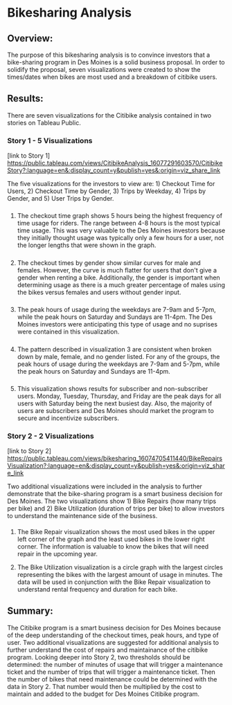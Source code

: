 # Bikesharing Analysis

## Overview:
The purpose of this bikesharing analysis is to convince investors that a bike-sharing program in Des Moines is a solid business proposal. In order to solidify the proposal, seven visualizations were created to show the times/dates when bikes are most used and a breakdown of citibike users.

## Results:

There are seven visualizations for the Citibike analysis contained in two stories on Tableau Public. 

### Story 1 - 5 Visualizations

[link to Story 1] https://public.tableau.com/views/CitibikeAnalysis_16077291603570/CitibikeStory?:language=en&:display_count=y&publish=yes&:origin=viz_share_link

The five visualizations for the investors to view are: 1) Checkout Time for Users, 2) Checkout Time by Gender, 3) Trips by Weekday, 4) Trips by Gender, and 5) User Trips by Gender.

#### 
##### 
1. The checkout time graph shows 5 hours being the highest frequency of time usage for riders. The range between 4-8 hours is the most typical time usage. This was very valuable to the Des Moines investors because they initially thought usage was typically only a few hours for a user, not the longer lengths that were shown in the graph.

#####
2. The checkout times by gender show similar curves for male and females. However, the curve is much flatter for users that don't give a gender when renting a bike. Additionally, the gender is important when determining usage as there is a much greater percentage of males using the bikes versus females and users without gender input.

#####
3. The peak hours of usage during the weekdays are 7-9am and 5-7pm, while the peak hours on Saturday and Sundays are 11-4pm. The Des Moines investors were anticipating this type of usage and no suprises were contained in this visualization. 

#####
4. The pattern described in visualization 3 are consistent when broken down by male, female, and no gender listed. For any of the groups, the peak hours of usage during the weekdays are 7-9am and 5-7pm, while the peak hours on Saturday and Sundays are 11-4pm.

#####
5. This visualization shows results for subscriber and non-subscriber users. Monday, Tuesday, Thursday, and Friday are the peak days for all users with Saturday being the next busiest day. Also, the majority of users are subscribers and Des Moines should market the program to secure and incentivize subscribers.

### Story 2 - 2 Visualizations

[link to Story 2] https://public.tableau.com/views/bikesharing_16074705411440/BikeRepairsVisualization?:language=en&:display_count=y&publish=yes&:origin=viz_share_link

Two additional visualizations were included in the analysis to further demonstrate that the bike-sharing program is a smart business decision for Des Moines. The two visualizations show 1) Bike Repairs (how many trips per bike) and 2) Bike Utilization (duration of trips per bike) to allow investors to understand the maintenance side of the business.

####
1. The Bike Repair visualization shows the most used bikes in the upper left corner of the graph and the least used bikes in the lower right corner. The information is valuable to know the bikes that will need repair in the upcoming year.

2. The Bike Utilization visualization is a circle graph with the largest circles representing the bikes with the largest amount of usage in minutes. The data will be used in conjunction with the Bike Repair visualization to understand rental frequency and duration for each bike. 

## Summary:

The Citibike program is a smart business decision for Des Moines because of the deep understanding of the checkout times, peak hours, and type of user. Two additional visualizations are suggested for additional analysis to further understand the cost of repairs and maintainance of the citibike program. Looking deeper into Story 2, two thresholds should be determined: the number of minutes of usage that will trigger a maintenance ticket and the number of trips that will trigger a maintenance ticket. Then the number of bikes that need maintenance could be determined with the data in Story 2. That number would then be multiplied by the cost to maintain and added to the budget for Des Moines Citibike program.
